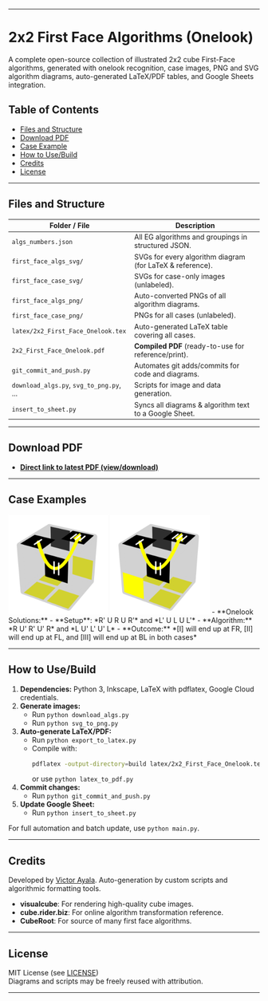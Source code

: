 ***

# 2x2 First Face Algorithms (Onelook)

A complete open-source collection of illustrated 2x2 cube First-Face algorithms, generated with onelook recognition, case images, PNG and SVG algorithm diagrams, auto-generated LaTeX/PDF tables, and Google Sheets integration.

## Table of Contents

- [Files and Structure](#files-and-structure)
- [Download PDF](#download-pdf)
- [Case Example](#case-example)
- [How to Use/Build](#how-to-usebuild)
- [Credits](#credits)
- [License](#license)

***

## Files and Structure

| Folder / File                   | Description                                               |
|---------------------------------|-----------------------------------------------------------|
| `algs_numbers.json`             | All EG algorithms and groupings in structured JSON.       |
| `first_face_algs_svg/`          | SVGs for every algorithm diagram (for LaTeX & reference). |
| `first_face_case_svg/`          | SVGs for case-only images (unlabeled).                    |
| `first_face_algs_png/`          | Auto-converted PNGs of all algorithm diagrams.            |
| `first_face_case_png/`          | PNGs for all cases (unlabeled).                           |
| `latex/2x2_First_Face_Onelook.tex`  | Auto-generated LaTeX table covering all cases.           |
| `2x2_First_Face_Onelook.pdf`    | **Compiled PDF** (ready-to-use for reference/print).      |
| `git_commit_and_push.py`        | Automates git adds/commits for code and diagrams.         |
| `download_algs.py`, `svg_to_png.py`, ... | Scripts for image and data generation.           |
| `insert_to_sheet.py`            | Syncs all diagrams & algorithm text to a Google Sheet.    |

***

## Download PDF

- [**Direct link to latest PDF (view/download)**](./2x2_First_Face_Onelook.pdf)

***

## Case Examples

 <img src="first_face_algs_svg/TCLL-%5B0%5D%5B1%5D%3DRU'R'U'R.svg" width="200">
 <img src="first_face_algs_svg/TCLL-%5B0%5D%5B3%5D%3DLU'L'U'L.svg" width="200">
 <!-- ![TCLL-=RU'R'U'R.svg](first_face_algs_svg/TCLL-%5B0%5D%5B1%5D%3DRU'R'U'R.svg) -->
- **Onelook Solutions:**  
  - **Setup**: *R' U R U R'* and *L' U L U L'*
  - **Algorithm:** *R U' R' U' R* and *L U' L' U' L*
  - **Outcome:** *[I] will end up at FR, [II] will end up at FL, and [III] will end up at BL in both cases*

***

## How to Use/Build

1. **Dependencies:** Python 3, Inkscape, LaTeX with pdflatex, Google Cloud credentials.
2. **Generate images:**  
   - Run `python download_algs.py`
   - Run `python svg_to_png.py`
3. **Auto-generate LaTeX/PDF:**  
   - Run `python export_to_latex.py`
   - Compile with:  
     ```bash
     pdflatex -output-directory=build latex/2x2_First_Face_Onelook.tex
     ```
     or use `python latex_to_pdf.py`
4. **Commit changes:**  
   - Run `python git_commit_and_push.py`
5. **Update Google Sheet:**  
   - Run `python insert_to_sheet.py`

For full automation and batch update, use `python main.py`.

***

## Credits

Developed by [Victor Ayala](https://www.worldcubeassociation.org/persons/2014AYAL02?event=222).
Auto-generation by custom scripts and algorithmic formatting tools.

- **visualcube**: For rendering high-quality cube images.
- **cube.rider.biz**: For online algorithm transformation reference.
- **CubeRoot**: For source of many first face algorithms.

***

## License

MIT License (see [LICENSE](LICENSE))  
Diagrams and scripts may be freely reused with attribution.

***